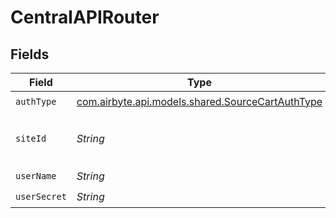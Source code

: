 # CentralAPIRouter


## Fields

| Field                                                                                                                                | Type                                                                                                                                 | Required                                                                                                                             | Description                                                                                                                          |
| ------------------------------------------------------------------------------------------------------------------------------------ | ------------------------------------------------------------------------------------------------------------------------------------ | ------------------------------------------------------------------------------------------------------------------------------------ | ------------------------------------------------------------------------------------------------------------------------------------ |
| `authType`                                                                                                                           | [com.airbyte.api.models.shared.SourceCartAuthType](../../models/shared/SourceCartAuthType.md)                                        | :heavy_check_mark:                                                                                                                   | N/A                                                                                                                                  |
| `siteId`                                                                                                                             | *String*                                                                                                                             | :heavy_check_mark:                                                                                                                   | You can determine a site provisioning site Id by hitting https://site.com/store/sitemonitor.aspx and reading the response param PSID |
| `userName`                                                                                                                           | *String*                                                                                                                             | :heavy_check_mark:                                                                                                                   | Enter your application's User Name                                                                                                   |
| `userSecret`                                                                                                                         | *String*                                                                                                                             | :heavy_check_mark:                                                                                                                   | Enter your application's User Secret                                                                                                 |